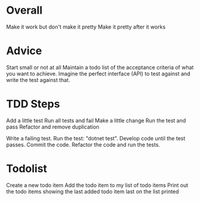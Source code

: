 # Overall

Make it work but don't make it pretty
Make it pretty after it works

# Advice

Start small or not at all
Maintain a todo list of the acceptance criteria of what you want to achieve.
Imagine the perfect interface (API) to test against and write the test against that.

# TDD Steps

Add a little test
Run all tests and fail
Make a little change
Run the test and pass
Refactor and remove duplication

Write a failing test.
Run the test: "dotnet test".
Develop code until the test passes.
Commit the code.
Refactor the code and run the tests.

# Todolist

Create a new todo item
Add the todo item to my list of todo items
Print out the todo items showing the last added todo item last on the list printed
